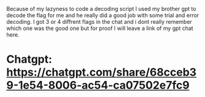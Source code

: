 Because of my lazyness to code a decoding script I used my brother gpt to decode the flag for me and he really did a good job with some trial and error decoding.
I got 3 or 4 diffrent flags in the chat and i dont really remember which one was the good one but for proof I will leave a link
of my gpt chat here.

# Chatgpt: https://chatgpt.com/share/68cceb39-1e54-8006-ac54-ca07502e7fc9
